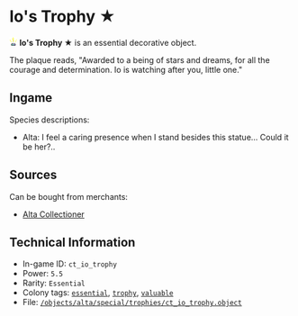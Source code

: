 # Io's Trophy ★

<img src="https://raw.githubusercontent.com/Ceterai/Enternia/main/objects/alta/special/trophies/ct_io_trophy.png" alt="Io's Trophy ★ icon" loading="lazy" height="16px" width="auto" /> **Io's Trophy ★** is an essential decorative object.

The plaque reads, "Awarded to a being of stars and dreams, for all the courage and determination. Io is watching after you, little one."

## Ingame

Species descriptions:

- Alta: I feel a caring presence when I stand besides this statue... Could it be her?..

## Sources

Can be bought from merchants:

- [Alta Collectioner](https://ceterai.github.io/MyEnternia/Wiki/AltaCollectioner)

## Technical Information

- In-game ID: `ct_io_trophy`
- Power: `5.5`
- Rarity: `Essential`
- Colony tags: [`essential`](https://ceterai.github.io/MyEnternia/Wiki/Tags/Essential), [`trophy`](https://ceterai.github.io/MyEnternia/Wiki/Tags/Trophy), [`valuable`](https://ceterai.github.io/MyEnternia/Wiki/Tags/Valuable)
- File: [`/objects/alta/special/trophies/ct_io_trophy.object`](https://github.com/Ceterai/Enternia/blob/main/objects/alta/special/trophies/ct_io_trophy.object)
